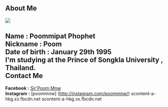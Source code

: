 About Me
------  
![](https://scontent-a-hkg.xx.fbcdn.net/hphotos-xfp1/v/t1.0-9/10615527_762964827074486_5743237102050106190_n.jpg?oh=5b8b09bbdf4f55b13221a08c082962a9&oe=556183CC)  


**Name** : Poommipat Phophet  
**Nickname** : Poom  
**Date of birth** : January 29th 1995  
**I'm studying at the Prince of Songkla University , Thailand.**  
Contact Me  
--------
**Facebook** **:** [Sir'Poom Mnw](https://www.facebook.com/poom.phophet)  
**Instagram** **:** [poommnw] (http://instagram.com/poommnw/)
scontent-a-hkg.xx.fbcdn.net
scontent-a-hkg.xx.fbcdn.net

